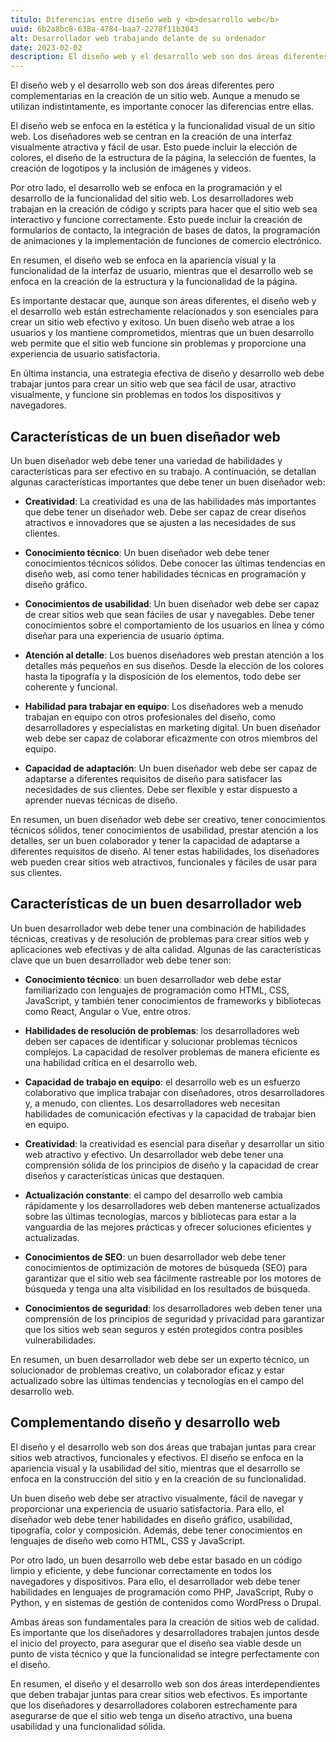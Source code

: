 ```yaml
---
titulo: Diferencias entre diseño web y <b>desarrollo web</b>
uuid: 6b2a8bc8-638a-4784-baa7-2278f11b3043
alt: Desarrollador web trabajando delante de su ordenador
date: 2023-02-02
description: El diseño web y el desarrollo web son dos áreas diferentes pero complementarias en la creación de un sitio web.
---
```


El diseño web y el desarrollo web son dos áreas diferentes pero complementarias en la creación de un sitio web. Aunque a menudo se utilizan indistintamente, es importante conocer las diferencias entre ellas.

El diseño web se enfoca en la estética y la funcionalidad visual de un sitio web. Los diseñadores web se centran en la creación de una interfaz visualmente atractiva y fácil de usar. Esto puede incluir la elección de colores, el diseño de la estructura de la página, la selección de fuentes, la creación de logotipos y la inclusión de imágenes y videos.

Por otro lado, el desarrollo web se enfoca en la programación y el desarrollo de la funcionalidad del sitio web. Los desarrolladores web trabajan en la creación de código y scripts para hacer que el sitio web sea interactivo y funcione correctamente. Esto puede incluir la creación de formularios de contacto, la integración de bases de datos, la programación de animaciones y la implementación de funciones de comercio electrónico.

En resumen, el diseño web se enfoca en la apariencia visual y la funcionalidad de la interfaz de usuario, mientras que el desarrollo web se enfoca en la creación de la estructura y la funcionalidad de la página.

Es importante destacar que, aunque son áreas diferentes, el diseño web y el desarrollo web están estrechamente relacionados y son esenciales para crear un sitio web efectivo y exitoso. Un buen diseño web atrae a los usuarios y los mantiene comprometidos, mientras que un buen desarrollo web permite que el sitio web funcione sin problemas y proporcione una experiencia de usuario satisfactoria.

En última instancia, una estrategia efectiva de diseño y desarrollo web debe trabajar juntos para crear un sitio web que sea fácil de usar, atractivo visualmente, y funcione sin problemas en todos los dispositivos y navegadores.

## Características de un buen diseñador web

Un buen diseñador web debe tener una variedad de habilidades y características para ser efectivo en su trabajo. A continuación, se detallan algunas características importantes que debe tener un buen diseñador web:

- **Creatividad**: La creatividad es una de las habilidades más importantes que debe tener un diseñador web. Debe ser capaz de crear diseños atractivos e innovadores que se ajusten a las necesidades de sus clientes.

- **Conocimiento técnico**: Un buen diseñador web debe tener conocimientos técnicos sólidos. Debe conocer las últimas tendencias en diseño web, así como tener habilidades técnicas en programación y diseño gráfico.

- **Conocimientos de usabilidad**: Un buen diseñador web debe ser capaz de crear sitios web que sean fáciles de usar y navegables. Debe tener conocimientos sobre el comportamiento de los usuarios en línea y cómo diseñar para una experiencia de usuario óptima.

- **Atención al detalle**: Los buenos diseñadores web prestan atención a los detalles más pequeños en sus diseños. Desde la elección de los colores hasta la tipografía y la disposición de los elementos, todo debe ser coherente y funcional.

- **Habilidad para trabajar en equipo**: Los diseñadores web a menudo trabajan en equipo con otros profesionales del diseño, como desarrolladores y especialistas en marketing digital. Un buen diseñador web debe ser capaz de colaborar eficazmente con otros miembros del equipo.

- **Capacidad de adaptación**: Un buen diseñador web debe ser capaz de adaptarse a diferentes requisitos de diseño para satisfacer las necesidades de sus clientes. Debe ser flexible y estar dispuesto a aprender nuevas técnicas de diseño.

En resumen, un buen diseñador web debe ser creativo, tener conocimientos técnicos sólidos, tener conocimientos de usabilidad, prestar atención a los detalles, ser un buen colaborador y tener la capacidad de adaptarse a diferentes requisitos de diseño. Al tener estas habilidades, los diseñadores web pueden crear sitios web atractivos, funcionales y fáciles de usar para sus clientes.

## Características de un buen desarrollador web

Un buen desarrollador web debe tener una combinación de habilidades técnicas, creativas y de resolución de problemas para crear sitios web y aplicaciones web efectivas y de alta calidad. Algunas de las características clave que un buen desarrollador web debe tener son:

- **Conocimiento técnico**: un buen desarrollador web debe estar familiarizado con lenguajes de programación como HTML, CSS, JavaScript, y también tener conocimientos de frameworks y bibliotecas como React, Angular o Vue, entre otros.

- **Habilidades de resolución de problemas**: los desarrolladores web deben ser capaces de identificar y solucionar problemas técnicos complejos. La capacidad de resolver problemas de manera eficiente es una habilidad crítica en el desarrollo web.

- **Capacidad de trabajo en equipo**: el desarrollo web es un esfuerzo colaborativo que implica trabajar con diseñadores, otros desarrolladores y, a menudo, con clientes. Los desarrolladores web necesitan habilidades de comunicación efectivas y la capacidad de trabajar bien en equipo.

- **Creatividad**: la creatividad es esencial para diseñar y desarrollar un sitio web atractivo y efectivo. Un desarrollador web debe tener una comprensión sólida de los principios de diseño y la capacidad de crear diseños y características únicas que destaquen.

- **Actualización constante**: el campo del desarrollo web cambia rápidamente y los desarrolladores web deben mantenerse actualizados sobre las últimas tecnologías, marcos y bibliotecas para estar a la vanguardia de las mejores prácticas y ofrecer soluciones eficientes y actualizadas.

- **Conocimientos de SEO**: un buen desarrollador web debe tener conocimientos de optimización de motores de búsqueda (SEO) para garantizar que el sitio web sea fácilmente rastreable por los motores de búsqueda y tenga una alta visibilidad en los resultados de búsqueda.

- **Conocimientos de seguridad**: los desarrolladores web deben tener una comprensión de los principios de seguridad y privacidad para garantizar que los sitios web sean seguros y estén protegidos contra posibles vulnerabilidades.

En resumen, un buen desarrollador web debe ser un experto técnico, un solucionador de problemas creativo, un colaborador eficaz y estar actualizado sobre las últimas tendencias y tecnologías en el campo del desarrollo web.

## Complementando diseño y desarrollo web

El diseño y el desarrollo web son dos áreas que trabajan juntas para crear sitios web atractivos, funcionales y efectivos. El diseño se enfoca en la apariencia visual y la usabilidad del sitio, mientras que el desarrollo se enfoca en la construcción del sitio y en la creación de su funcionalidad.

Un buen diseño web debe ser atractivo visualmente, fácil de navegar y proporcionar una experiencia de usuario satisfactoria. Para ello, el diseñador web debe tener habilidades en diseño gráfico, usabilidad, tipografía, color y composición. Además, debe tener conocimientos en lenguajes de diseño web como HTML, CSS y JavaScript.

Por otro lado, un buen desarrollo web debe estar basado en un código limpio y eficiente, y debe funcionar correctamente en todos los navegadores y dispositivos. Para ello, el desarrollador web debe tener habilidades en lenguajes de programación como PHP, JavaScript, Ruby o Python, y en sistemas de gestión de contenidos como WordPress o Drupal.

Ambas áreas son fundamentales para la creación de sitios web de calidad. Es importante que los diseñadores y desarrolladores trabajen juntos desde el inicio del proyecto, para asegurar que el diseño sea viable desde un punto de vista técnico y que la funcionalidad se integre perfectamente con el diseño.

En resumen, el diseño y el desarrollo web son dos áreas interdependientes que deben trabajar juntas para crear sitios web efectivos. Es importante que los diseñadores y desarrolladores colaboren estrechamente para asegurarse de que el sitio web tenga un diseño atractivo, una buena usabilidad y una funcionalidad sólida.
